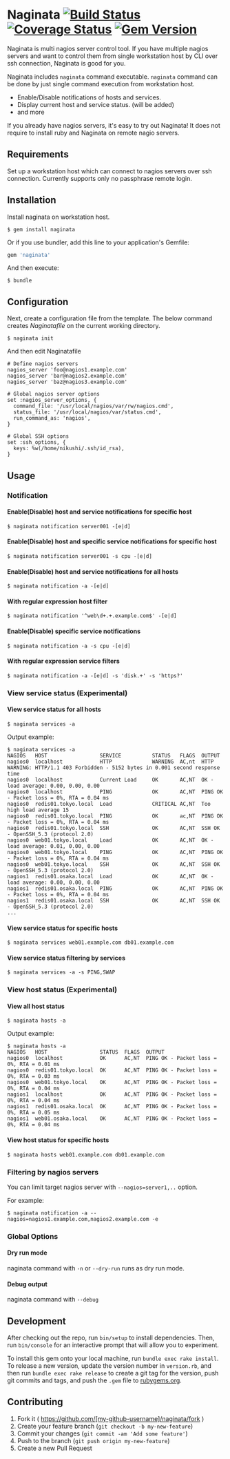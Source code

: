 # Naginata [![Build Status](https://travis-ci.org/niku4i/naginata.svg?branch=master)](https://travis-ci.org/niku4i/naginata) [![Coverage Status](https://coveralls.io/repos/niku4i/naginata/badge.svg)](https://coveralls.io/r/niku4i/naginata) [![Gem Version](https://badge.fury.io/rb/naginata.svg)](http://badge.fury.io/rb/naginata)

Naginata is multi nagios server control tool. If you have multiple nagios servers and want to control them from single workstation host by CLI over ssh connection, Naginata is good for you.

Naginata includes `naginata` command executable. `naginata` command can be done by just single command execution from workstation host.

* Enable/Disable notifications of hosts and services.
* Display current host and service status. (will be added)
* and more

If you already have nagios servers, it's easy to try out Naginata! It does not require to install ruby and Naginata on remote nagio servers.

## Requirements

Set up a workstation host which can connect to nagios servers over ssh connection. Currently supports only no passphrase remote login.

## Installation

Install naginata on workstation host.

    $ gem install naginata

Or if you use bundler, add this line to your application's Gemfile:

```ruby
gem 'naginata'
```

And then execute:

    $ bundle


## Configuration

Next, create a configuration file from the template. The below command creates _Naginatafile_ on the current working directory.

    $ naginata init

And then edit Naginatafile

```
# Define nagios servers
nagios_server 'foo@nagios1.example.com'
nagios_server 'bar@nagios2.example.com'
nagios_server 'baz@nagios3.example.com'

# Global nagios server options 
set :nagios_server_options, {
  command_file: '/usr/local/nagios/var/rw/nagios.cmd',
  status_file: '/usr/local/nagios/var/status.cmd',
  run_command_as: 'nagios',
}

# Global SSH options
set :ssh_options, {
  keys: %w(/home/nikushi/.ssh/id_rsa),
}
```

## Usage

### Notification

#### Enable(Disable) host and service notifications for specific host

```
$ naginata notification server001 -[e|d]
```

#### Enable(Disable) host and specific service notifications for specific host

```
$ naginata notification server001 -s cpu -[e|d]
```

#### Enable(Disable) host and service notifications for all hosts

```
$ naginata notification -a -[e|d] 
```

#### With regular expression host filter

```
$ naginata notification '^web\d+.+.example.com$' -[e|d]
```

#### Enable(Disable) specific service notifications

```
$ naginata notification -a -s cpu -[e|d] 
```

#### With regular expression service filters

```
$ naginata notification -a -[e|d] -s 'disk.+' -s 'https?'
```

### View service status (Experimental)

#### View service status for all hosts

```
$ naginata services -a
```

Output example:

```
$ naginata services -a
NAGIOS   HOST                 SERVICE          STATUS   FLAGS  OUTPUT
nagios0  localhost            HTTP             WARNING  AC,nt  HTTP WARNING: HTTP/1.1 403 Forbidden - 5152 bytes in 0.001 second response time
nagios0  localhost            Current Load     OK       AC,NT  OK - load average: 0.00, 0.00, 0.00
nagios0  localhost            PING             OK       AC,NT  PING OK - Packet loss = 0%, RTA = 0.04 ms
nagios0  redis01.tokyo.local  Load             CRITICAL AC,NT  Too high load average 15
nagios0  redis01.tokyo.local  PING             OK       ac,NT  PING OK - Packet loss = 0%, RTA = 0.04 ms
nagios0  redis01.tokyo.local  SSH              OK       AC,NT  SSH OK - OpenSSH_5.3 (protocol 2.0)
nagios0  web01.tokyo.local    Load             OK       AC,NT  OK - load average: 0.01, 0.00, 0.00
nagios0  web01.tokyo.local    PING             OK       AC,NT  PING OK - Packet loss = 0%, RTA = 0.04 ms
nagios0  web01.tokyo.local    SSH              OK       AC,NT  SSH OK - OpenSSH_5.3 (protocol 2.0)
nagios1  redis01.osaka.local  Load             OK       AC,NT  OK - load average: 0.00, 0.00, 0.00
nagios1  redis01.osaka.local  PING             OK       AC,NT  PING OK - Packet loss = 0%, RTA = 0.04 ms
nagios1  redis01.osaka.local  SSH              OK       AC,NT  SSH OK - OpenSSH_5.3 (protocol 2.0)
...
```


#### View service status for specific hosts

```
$ naginata services web01.example.com db01.example.com
```

#### View service status filtering by services

```
$ naginata services -a -s PING,SWAP
```

### View host status (Experimental)

#### View all host status

```
$ naginata hosts -a
```

Output example:

```
$ naginata hosts -a
NAGIOS   HOST                 STATUS  FLAGS  OUTPUT
nagios0  localhost            OK      AC,NT  PING OK - Packet loss = 0%, RTA = 0.01 ms
nagios0  redis01.tokyo.local  OK      AC,NT  PING OK - Packet loss = 0%, RTA = 0.03 ms
nagios0  web01.tokyo.local    OK      AC,NT  PING OK - Packet loss = 0%, RTA = 0.04 ms
nagios1  localhost            OK      AC,NT  PING OK - Packet loss = 0%, RTA = 0.04 ms
nagios1  redis01.osaka.local  OK      AC,NT  PING OK - Packet loss = 0%, RTA = 0.05 ms
nagios1  web01.osaka.local    OK      AC,NT  PING OK - Packet loss = 0%, RTA = 0.04 ms
```

#### View host status for specific hosts

```
$ naginata hosts web01.example.com db01.example.com
```


### Filtering by nagios servers

You can limit target nagios server with `--nagios=server1,..` option.

For example:

```
$ naginata notification -a --nagios=nagios1.example.com,nagios2.example.com -e
```

### Global Options

#### Dry run mode

naginata command with `-n` or `--dry-run` runs as dry run mode.

#### Debug output

naginata command with `--debug`

## Development

After checking out the repo, run `bin/setup` to install dependencies. Then, run `bin/console` for an interactive prompt that will allow you to experiment.

To install this gem onto your local machine, run `bundle exec rake install`. To release a new version, update the version number in `version.rb`, and then run `bundle exec rake release` to create a git tag for the version, push git commits and tags, and push the `.gem` file to [rubygems.org](https://rubygems.org).

## Contributing

1. Fork it ( https://github.com/[my-github-username]/naginata/fork )
2. Create your feature branch (`git checkout -b my-new-feature`)
3. Commit your changes (`git commit -am 'Add some feature'`)
4. Push to the branch (`git push origin my-new-feature`)
5. Create a new Pull Request
